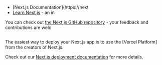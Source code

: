 


- [Next.js Documentation](https://next
- [Learn Next.js](https://nextjs.org/learn) - an in

You can check out [the Next.js GitHub repository](https://github.com/vercel/next.js/) - your feedback and contributions are welc

## 

The easiest way to deploy your Next.js app is to use the [Vercel Platform] from the creators of Next.js.

Check out our [Next.js deployment documentation](https://nextjs.org/docs/deployment) for more details.

